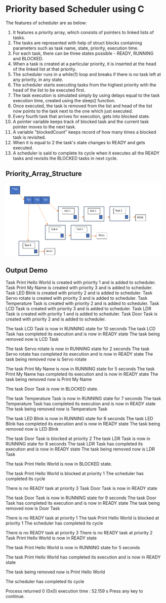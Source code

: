 
# Priority based Scheduler using C

The features of scheduler are as below:
1. It features a priority array, which consists of pointers to linked lists of tasks.
2. The tasks are represented with help of struct blocks containing parameters such as task name, state, priority, execution time.
3. For each task, there can be three states possible - READY, RUNNING and BLOCKED.
4. When a task is created at a particular priority, it is inserted at the head of the linked list at that priority. 
5. The scheduler runs in a while(1) loop and breaks if there is no task left at any priority, in any state.
6. The scheduler starts executing tasks from the highest priority with the head of the list to be executed first.
7. The task execution is simulated simply by using delays equal to the task execution time, created using the sleep() function.
8. Once executed, the task is removed from the list and head of the list now points to the task next to the one which just executed. 
9. Every fourth task that arrives for execution, gets into blocked state.
10. A pointer variable keeps track of blocked task and the current task pointer moves to the next task. 
11. A variable "blockedCount" keeps record of how many times a blocked task is revisited.
12. When it is equal to 2 the task's state changes to READY and gets executed.
13. A scheduler is said to complete its cycle when it executes all the READY tasks and revisits the BLOCKED tasks in next cycle.

## Priority_Array_Structure

![Priority_Array_Structure](https://raw.githubusercontent.com/Lalit2612/Priority-Based-Scheduler/refs/heads/master/Priority_Array_Structure.png)


## Output Demo

Task Print Hello World is created with priority 1 and is added to scheduler.
Task Print My Name is created with priority 3 and is added to scheduler.
Task LED Blink is created with priority 2 and is added to scheduler.
Task Servo rotate is created with priority 3 and is added to scheduler.
Task Temperature Task is created with priority 2 and is added to scheduler.
Task LCD Task is created with priority 3 and is added to scheduler.
Task LDR Task is created with priority 1 and is added to scheduler.
Task Door Task is created with priority 2 and is added to scheduler.

The task LCD Task is now in RUNNING state for 10 seconds
The task LCD Task has completed its execution and is now in READY state
The task being removed now is LCD Task

The task Servo rotate is now in RUNNING state for 2 seconds
The task Servo rotate has completed its execution and is now in READY state
The task being removed now is Servo rotate

The task Print My Name is now in RUNNING state for 5 seconds
The task Print My Name has completed its execution and is now in READY state
The task being removed now is Print My Name

The task Door Task is now in BLOCKED state.

The task Temperature Task is now in RUNNING state for 7 seconds
The task Temperature Task has completed its execution and is now in READY state
The task being removed now is Temperature Task

The task LED Blink is now in RUNNING state for 6 seconds
The task LED Blink has completed its execution and is now in READY state
The task being removed now is LED Blink

The task Door Task is blocked at priority 2
The task LDR Task is now in RUNNING state for 8 seconds
The task LDR Task has completed its execution and is now in READY state
The task being removed now is LDR Task

The task Print Hello World is now in BLOCKED state.

The task Print Hello World is blocked at priority 1
The scheduler has completed its cycle

There is no READY task at priority 3
Task Door Task is now in READY state

The task Door Task is now in RUNNING state for 9 seconds
The task Door Task has completed its execution and is now in READY state
The task being removed now is Door Task

There is no READY task at priority 1
The task Print Hello World is blocked at priority 1
The scheduler has completed its cycle

There is no READY task at priority 3
There is no READY task at priority 2
Task Print Hello World is now in READY state

The task Print Hello World is now in RUNNING state for 5 seconds

The task Print Hello World has completed its execution and is now in READY state

The task being removed now is Print Hello World

The scheduler has completed its cycle

Process returned 0 (0x0)   execution time : 52.159 s
Press any key to continue.

